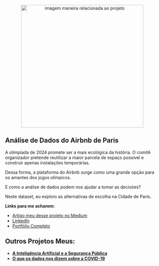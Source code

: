 <p align="center">
  <img src="https://image.freepik.com/fotos-gratis/museu-louvre-em-paris-franca_181624-26970.jpg" alt="imagem maneira relacionada ao projeto"height=400px >
</p>

##  Análise de Dados do Airbnb de Paris

A olimpíada de 2024 promete ser a mais ecológica da história. O comitê organizador pretende reutilizar a maior parcela de espaço possível e construir apenas instalações temporárias.

Dessa forma, a plataforma do Airbnb surge como uma grande opção para os amantes dos jogos olímpicos.

E como a análise de dados podem nos ajudar a tomar as decisões?

Neste dataset, eu exploro as alternativas de escolha na Cidade de Paris.



**Links para me acharem:**
* [Artigo meu desse projeto no Medium](https://thalesferraz.medium.com/an%C3%A1lise-dos-dados-do-airbnb-de-paris-337238b3e4c3)
* [LinkedIn](https://www.linkedin.com/in/thalesdefreitasferraz/)
* [Portfólio Completo](https://github.com/FerrazThales)




## Outros Projetos Meus:

* **[A Inteligência Artificial e a Segurança Pública](https://thalesferraz.medium.com/a-intelig%C3%AAncia-artificial-e-a-seguran%C3%A7a-p%C3%BAblica-495a2e4efcf5)**
* **[O que os dados nos dizem sobre a COVID-19](https://thalesferraz.medium.com/o-que-os-dados-nos-dizem-sobre-a-covid-19-96a2a7a984f4)**


